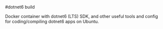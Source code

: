 #dotnet6 build

Docker container with dotnet6 (LTS) SDK, and other useful tools and config for coding/compiling dotnet6 apps on Ubuntu.


